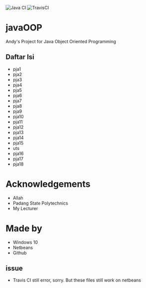 ![Java CI](https://github.com/Andi-IM/javaOOP/workflows/Java%20CI/badge.svg?branch=master) ![TravisCI](https://travis-ci.com/Andi-IM/javaOOP.svg?branch=master&status=failed)

# javaOOP
Andy's Project for Java Object Oriented Programming

## Daftar Isi
- pja1
- pja2
- pja3
- pja4
- pja5
- pja6
- pja7
- pja8
- pja9
- pja10
- pja11
- pja12
- pja13
- pja14
- pja15
- uts
- pja16
- pja17
- pja18

# Acknowledgements
- Allah
- Padang State Polytechnics
- My Lecturer

# Made by
- Windows 10
- Netbeans
- Github

## issue
- Travis CI still error, sorry. But these files still work on netbeans
